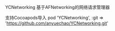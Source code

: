 YCNetworking
 基于AFNetworking的网络请求管理器
 
支持Cocoapods导入
pod 'YCNetworking', :git => 'https://github.com/anyuechao/YCNetworking.git'